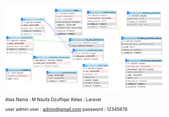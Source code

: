 ![ERD Image](ERD.png)

Atas Nama   : M Naufa Dzulfiqar
Kelas       : Laravel

user admin
user        : admin@gmail.com 
password    : 12345678